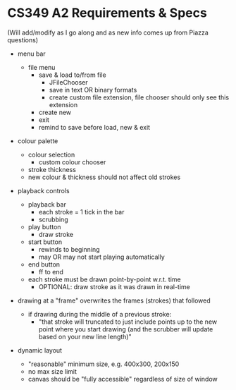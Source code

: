 # CS349 A2 Requirements & Specs

(Will add/modify as I go along and as new info comes up from Piazza questions)

- menu bar
    - file menu
        - save & load to/from file
            - JFileChooser
            - save in text OR binary formats
            - create custom file extension, file chooser should only see this extension
        - create new
        - exit
        - remind to save before load, new & exit

- colour palette
    - colour selection
        - custom colour chooser
    - stroke thickness
    - new colour & thickness should not affect old strokes

- playback controls
    - playback bar
        - each stroke = 1 tick in the bar
        - scrubbing
    - play button
        - draw stroke
    - start button
        - rewinds to beginning
        - may OR may not start playing automatically
    - end button
        - ff to end
    - each stroke must be drawn point-by-point w.r.t. time
        - OPTIONAL: draw stroke as it was drawn in real-time

- drawing at a "frame" overwrites the frames (strokes) that followed
    - if drawing during the middle of a previous stroke:
        - "that stroke will truncated to just include points up to the new point where you start drawing (and the scrubber will update based on your new line length)"

- dynamic layout
    - "reasonable" minimum size, e.g. 400x300, 200x150
    - no max size limit
    - canvas should be "fully accessible" regardless of size of window